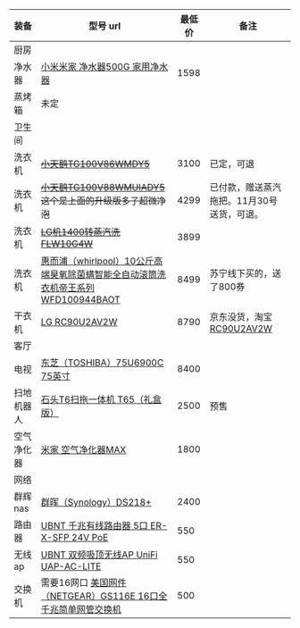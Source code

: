 | 装备  |  型号 url |  最低价 |  备注  |
|---| --- | --- | --- |
| 厨房 |
|  净水器 |   [小米米家 净水器500G 家用净水器](https://item.jd.com/100004920782.html)   |  1598 |  |
|  蒸烤箱 | 未定 |  |  |
| 卫生间 |
| 洗衣机 | ~~[小天鹅TG100V86WMDY5](https://item.jd.com/7575026.html)~~  | 3100  | 已定，可退  |
| 洗衣机 | ~~[小天鹅TG100V88WMUIADY5](https://item.jd.com/100004218553.html)  这个是上面的升级版多了超微净泡~~ | 4299  | 已付款，赠送蒸汽拖把。11月30号送货，可退。 |
| 洗衣机 | ~~[LG机1400转蒸汽洗 FLW10G4W](https://item.jd.com/100005444640.html)~~  | 3899 |
| 洗衣机 | [惠而浦（whirlpool）10公斤高端臭氧除菌螨智能全自动滚筒洗衣机帝王系列WFD100944BAOT](https://item.jd.com/100004596701.html#crumb-wrap)  | 8499 | 苏宁线下买的，送了800券 |
| 干衣机 | [LG RC90U2AV2W](https://item.jd.com/100002880142.html) | 8790 | 京东没货，淘宝 [RC90U2AV2W](https://detail.tmall.com/item.htm?spm=a1z10.4-b-s.w4004-21979225933.1.e283308403P9zc&pvid=49568e8a-4983-47bb-a0dc-57f199b3fb88&pos=1&acm=03131.1003.1.702582&id=591210847420&scm=1007.12940.25805.100200300000000&skuId=4223248466172) |
| 客厅 |
| 电视 | [东芝（TOSHIBA）75U6900C 75英寸](https://item.jd.com/100004500340.html) | 8400 |
| 扫地机器人 | [石头T6扫拖一体机 T65（礼盒版）](https://item.jd.com/100008604016.html) | 2500 | 预售 |
| 空气净化器 | [米家 空气净化器MAX](https://item.jd.com/6073451.html) | 1800 |
| 网络 |
| 群辉nas | [群晖（Synology）DS218+ ](https://item.jd.com/5113263.html) | 2400 |
| 路由器 | [UBNT 千兆有线路由器 5口 ER-X-SFP 24V PoE](https://item.jd.com/1754692205.html) | 550 |
| 无线ap | [ UBNT 双频吸顶无线AP UniFi UAP-AC-LITE ](https://item.jd.com/1748274700.html)  | 550 |
| 交换机 | 需要16网口 [美国网件（NETGEAR）GS116E 16口全千兆简单网管交换机 ](https://item.jd.com/7660978.html) | 500 |